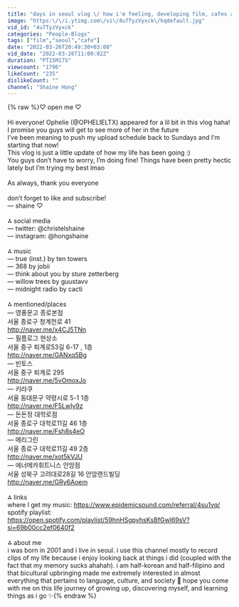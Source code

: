 ```yaml
---
title: "days in seoul vlog \/ how i'm feeling, developing film, cafes and friends, gym membership!"
image: "https:\/\/i.ytimg.com\/vi\/4u7TyzVyxck\/hqdefault.jpg"
vid_id: "4u7TyzVyxck"
categories: "People-Blogs"
tags: ["film","seoul","cafe"]
date: "2022-03-26T20:49:30+03:00"
vid_date: "2022-03-26T11:00:02Z"
duration: "PT15M17S"
viewcount: "1796"
likeCount: "235"
dislikeCount: ""
channel: "Shaine Hong"
---
```

{% raw %}♡ open me ♡<br /><br />Hi everyone! Ophelie (@OPHELIELTX) appeared for a lil bit in this vlog haha! I promise you guys will get to see more of her in the future<br />I’ve been meaning to push my upload schedule back to Sundays and I’m starting that now!<br />This vlog is just a little update of how my life has been going :)<br />You guys don’t have to worry, I’m doing fine! Things have been pretty hectic lately but I’m trying my best lmao<br /><br />As always, thank you everyone<br /><br />don’t forget to like and subscribe!<br />— shaine ♡<br /><br />⁂ social media<br />— twitter: @christelshaine<br />— instagram: @hongshaine<br /><br />⁂ music<br />— true (inst.) by ten towers<br />— 368 by jobii<br />— think about you by sture zetterberg<br />— willow trees by guustavv<br />— midnight radio by cacti<br /><br />⁂ mentioned/places<br />— 영풍문고 종로본점<br />서울 종로구 청계천로 41<br /><a rel="nofollow" target="blank" href="http://naver.me/x4CJ5TNn">http://naver.me/x4CJ5TNn</a><br />— 필름로그 현상소<br />서울 중구 퇴계로53길 6-17 , 1층<br /><a rel="nofollow" target="blank" href="http://naver.me/GANxq5Bg">http://naver.me/GANxq5Bg</a><br />— 빈토스<br />서울 중구 퇴계로 295<br /><a rel="nofollow" target="blank" href="http://naver.me/5vOmoxJo">http://naver.me/5vOmoxJo</a><br />— 키라쿠<br />서울 동대문구 약령시로 5-1 1층<br /><a rel="nofollow" target="blank" href="http://naver.me/F5LwIy9z">http://naver.me/F5LwIy9z</a><br />— 돈돈정 대학로점<br />서울 종로구 대학로11길 46 1층 <br /><a rel="nofollow" target="blank" href="http://naver.me/Fsh8s4eO">http://naver.me/Fsh8s4eO</a><br />— 메리그린<br />서울 종로구 대학로11길 49 2층<br /><a rel="nofollow" target="blank" href="http://naver.me/xot5kVJU">http://naver.me/xot5kVJU</a><br />— 에너메카휘트니스 안암점<br />서울 성북구 고려대로28길 16 안암랜드빌딩<br /><a rel="nofollow" target="blank" href="http://naver.me/GRy6Aoem">http://naver.me/GRy6Aoem</a><br /><br />⁂ links<br />where I get my music: <a rel="nofollow" target="blank" href="https://www.epidemicsound.com/referral/4su1vq/">https://www.epidemicsound.com/referral/4su1vq/</a><br />spotify playlist: <a rel="nofollow" target="blank" href="https://open.spotify.com/playlist/59hnHSgpyhsKsBfGwl69sV?si=69b00cc2ef0640f2">https://open.spotify.com/playlist/59hnHSgpyhsKsBfGwl69sV?si=69b00cc2ef0640f2</a><br /><br />⁂ about me<br />i was born in 2001 and i live in seoul. i use this channel mostly to record clips of my life because i enjoy looking back at things i did (coupled with the fact that my memory sucks ahahah). i am half-korean and half-filipino and that bicultural upbringing made me extremely interested in almost everything that pertains to language, culture, and society 🧡 hope you come with me on this life journey of growing up, discovering myself, and learning things as i go ✨{% endraw %}
